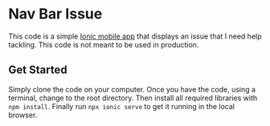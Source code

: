 # Nav Bar Issue

This code is a simple [Ionic mobile app](https://ionicframework.com/) that displays an issue that I need help tackling.  This code is not meant to be used in production.

## Get Started

Simply clone the code on your computer.  Once you have the code, using a terminal, change to the root directory.  Then install all required libraries with `npm install`.  Finally run `npx ionic serve` to get it running in the local browser.
